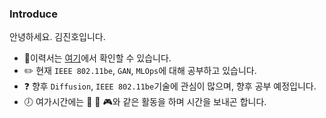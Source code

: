 ### Introduce
안녕하세요. 김진호입니다. 

* :pencil:이력서는 [여기](https://violet0929.github.io)에서 확인할 수 있습니다.
* :pencil2: 현재 ```IEEE 802.11be```, ```GAN```, ```MLOps```에 대해 공부하고 있습니다.
* :question: 향후 ```Diffusion```, ```IEEE 802.11be```기술에 관심이 많으며, 향후 공부 예정입니다.
* :clock7: 여가시간에는 :musical_note: :walking: :video_game:와 같은 활동을 하며 시간을 보내곤 합니다.
